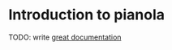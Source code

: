 # Introduction to pianola

TODO: write [great documentation](http://jacobian.org/writing/what-to-write/)
